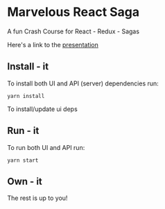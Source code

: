 # Marvelous React Saga

A fun Crash Course for React - Redux - Sagas

Here's a link to the [presentation](https://docs.google.com/presentation/d/1PJfp1tZjT2uK-lqnYnTgthH3w7OyZOTQFOGNBswt_iU/edit?usp=sharing)

## Install - it

To install both UI and API (server) dependencies run:

```node
yarn install
```

To install/update ui deps

## Run - it

To run both UI and API run:

```node
yarn start
```

## Own - it

The rest is up to you!
